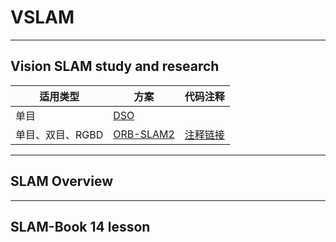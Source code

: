 # VSLAM
----
## Vision SLAM study and research

|适用类型|方案|代码注释|  
|--|--|--|
| 单目 | [DSO](https://github.com/MRwangmaomao/VSLAM/tree/master/DSO) || 
| 单目、双目、RGBD | [ORB-SLAM2](https://github.com/MRwangmaomao/VSLAM/tree/master/ORBSLAM2) | [注释链接](file:///D:/github/VSLAM/ORBSLAM2/ORB-SLAM2-master/doc/html/index.html)|
----

## SLAM Overview

----
## SLAM-Book 14 lesson

